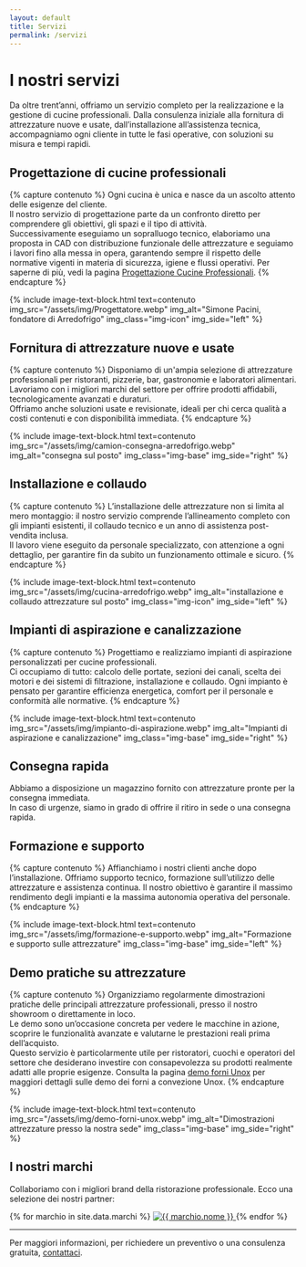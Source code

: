 ```yaml
---
layout: default
title: Servizi
permalink: /servizi
---
```


# I nostri servizi

Da oltre trent’anni, offriamo un servizio completo per la realizzazione e la gestione di cucine professionali. Dalla consulenza iniziale alla fornitura di attrezzature nuove e usate, dall’installazione all’assistenza tecnica, accompagniamo ogni cliente in tutte le fasi operative, con soluzioni su misura e tempi rapidi.

## Progettazione di cucine professionali

{% capture contenuto %}
Ogni cucina è unica e nasce da un ascolto attento delle esigenze del cliente.  
Il nostro servizio di progettazione parte da un confronto diretto per comprendere gli obiettivi, gli spazi e il tipo di attività.  
Successivamente eseguiamo un sopralluogo tecnico, elaboriamo una proposta in CAD con distribuzione funzionale delle attrezzature e seguiamo i lavori fino alla messa in opera, garantendo sempre il rispetto delle normative vigenti in materia di sicurezza, igiene e flussi operativi. 
Per saperne di più, vedi la pagina [Progettazione Cucine Professionali](/progettazione-cucine-professionali).
{% endcapture %}

{% include image-text-block.html 
   text=contenuto
   img_src="/assets/img/Progettatore.webp" 
   img_alt="Simone Pacini, fondatore di Arredofrigo" 
   img_class="img-icon"
   img_side="left"
%}

## Fornitura di attrezzature nuove e usate

{% capture contenuto %}
Disponiamo di un'ampia selezione di attrezzature professionali per ristoranti, pizzerie, bar, gastronomie e laboratori alimentari.  
Lavoriamo con i migliori marchi del settore per offrire prodotti affidabili, tecnologicamente avanzati e duraturi.  
Offriamo anche soluzioni usate e revisionate, ideali per chi cerca qualità a costi contenuti e con disponibilità immediata.
{% endcapture %}

{% include image-text-block.html 
   text=contenuto
   img_src="/assets/img/camion-consegna-arredofrigo.webp" 
   img_alt="consegna sul posto" 
   img_class="img-base"
   img_side="right"
%}

## Installazione e collaudo

{% capture contenuto %}
L’installazione delle attrezzature non si limita al mero montaggio: il nostro servizio comprende l’allineamento completo con gli impianti esistenti, il collaudo tecnico e un anno di assistenza post-vendita inclusa.  
Il lavoro viene eseguito da personale specializzato, con attenzione a ogni dettaglio, per garantire fin da subito un funzionamento ottimale e sicuro.
{% endcapture %}

{% include image-text-block.html 
   text=contenuto
   img_src="/assets/img/cucina-arredofrigo.webp" 
   img_alt="installazione e collaudo attrezzature sul posto" 
   img_class="img-icon"
   img_side="left"
%}

## Impianti di aspirazione e canalizzazione
{% capture contenuto %}
Progettiamo e realizziamo impianti di aspirazione personalizzati per cucine professionali.  
Ci occupiamo di tutto: calcolo delle portate, sezioni dei canali, scelta dei motori e dei sistemi di filtrazione, installazione e collaudo. Ogni impianto è pensato per garantire efficienza energetica, comfort per il personale e conformità alle normative.
{% endcapture %}

{% include image-text-block.html 
   text=contenuto
   img_src="/assets/img/impianto-di-aspirazione.webp" 
   img_alt="Impianti di aspirazione e canalizzazione" 
   img_class="img-base"
   img_side="right"
%}

## Consegna rapida

Abbiamo a disposizione un magazzino fornito con attrezzature pronte per la consegna immediata.  
In caso di urgenze, siamo in grado di offrire il ritiro in sede o una consegna rapida.

## Formazione e supporto
{% capture contenuto %}
Affianchiamo i nostri clienti anche dopo l’installazione. Offriamo supporto tecnico, formazione sull’utilizzo delle attrezzature e assistenza continua. Il nostro obiettivo è garantire il massimo rendimento degli impianti e la massima autonomia operativa del personale.
{% endcapture %}

{% include image-text-block.html 
   text=contenuto
   img_src="/assets/img/formazione-e-supporto.webp" 
   img_alt="Formazione e supporto sulle attrezzature" 
   img_class="img-base"
   img_side="left"
%}

## Demo pratiche su attrezzature
{% capture contenuto %}
Organizziamo regolarmente dimostrazioni pratiche delle principali attrezzature professionali, presso il nostro showroom o direttamente in loco.  
Le demo sono un’occasione concreta per vedere le macchine in azione, scoprire le funzionalità avanzate e valutarne le prestazioni reali prima dell’acquisto.  
Questo servizio è particolarmente utile per ristoratori, cuochi e operatori del settore che desiderano investire con consapevolezza su prodotti realmente adatti alle proprie esigenze. Consulta la pagina [demo forni Unox](/demo-forni-unox) per maggiori dettagli sulle demo dei forni a convezione Unox.
{% endcapture %}

{% include image-text-block.html 
   text=contenuto
   img_src="/assets/img/demo-forni-unox.webp" 
   img_alt="Dimostrazioni attrezzature presso la nostra sede" 
   img_class="img-base"
   img_side="right"
%}

## I nostri marchi

Collaboriamo con i migliori brand della ristorazione professionale. Ecco una selezione dei nostri partner:

<div class="grid-marchi">
{% for marchio in site.data.marchi %}
  <a href="{{ marchio.url }}" target="_blank" class="marchio">
    <img src="/assets/img/loghi-fornitori/{{ marchio.logo }}" alt="{{ marchio.nome }}">
  </a>
{% endfor %}
</div>

---

Per maggiori informazioni, per richiedere un preventivo o una consulenza gratuita, [contattaci](/contatti/).
